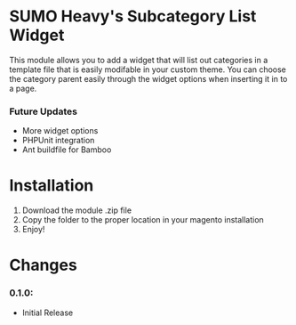 SUMO Heavy's Subcategory List Widget
===========
This module allows you to add a widget that will list out categories in a template file that is easily modifable in your custom theme. You can choose the category parent easily through the widget options when inserting it in to a page.

### Future Updates
* More widget options
* PHPUnit integration
* Ant buildfile for Bamboo

Installation
===========

1. Download the module .zip file
1. Copy the folder to the proper location in your magento installation
1. Enjoy!

Changes
===========

### 0.1.0:
* Initial Release
